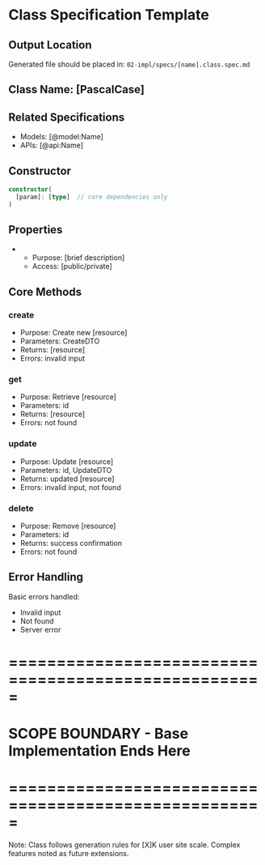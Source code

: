 # Class Specification Template

## Output Location
Generated file should be placed in: `02-impl/specs/[name].class.spec.md`

## Class Name: [PascalCase]

## Related Specifications
- Models: [@model:Name]
- APIs: [@api:Name]

## Constructor
```typescript
constructor(
  [param]: [type]  // core dependencies only
)
```

## Properties
- [name]: [type]
  - Purpose: [brief description]
  - Access: [public/private]

## Core Methods

### create
- Purpose: Create new [resource]
- Parameters: CreateDTO
- Returns: [resource]
- Errors: invalid input

### get
- Purpose: Retrieve [resource]
- Parameters: id
- Returns: [resource]
- Errors: not found

### update
- Purpose: Update [resource]
- Parameters: id, UpdateDTO
- Returns: updated [resource]
- Errors: invalid input, not found

### delete
- Purpose: Remove [resource]
- Parameters: id
- Returns: success confirmation
- Errors: not found

## Error Handling
Basic errors handled:
- Invalid input
- Not found
- Server error

# =====================================================
# SCOPE BOUNDARY - Base Implementation Ends Here
# =====================================================

Note: Class follows generation rules for [X]K user site scale.
Complex features noted as future extensions. 